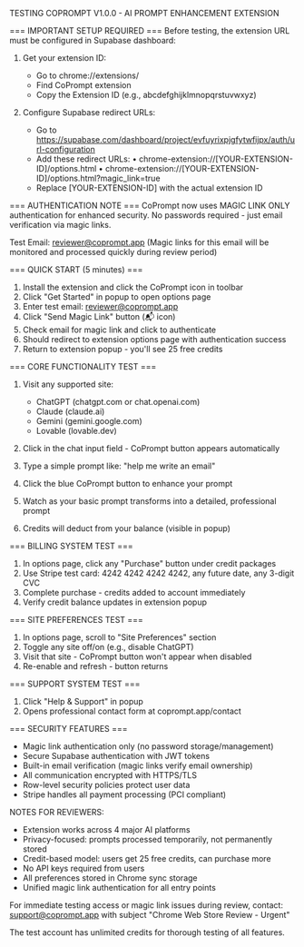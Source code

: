 TESTING COPROMPT V1.0.0 - AI PROMPT ENHANCEMENT EXTENSION

=== IMPORTANT SETUP REQUIRED ===
Before testing, the extension URL must be configured in Supabase dashboard:

1. Get your extension ID:

   - Go to chrome://extensions/
   - Find CoPrompt extension
   - Copy the Extension ID (e.g., abcdefghijklmnopqrstuvwxyz)

2. Configure Supabase redirect URLs:
   - Go to https://supabase.com/dashboard/project/evfuyrixpjgfytwfijpx/auth/url-configuration
   - Add these redirect URLs:
     • chrome-extension://[YOUR-EXTENSION-ID]/options.html
     • chrome-extension://[YOUR-EXTENSION-ID]/options.html?magic_link=true
   - Replace [YOUR-EXTENSION-ID] with the actual extension ID

=== AUTHENTICATION NOTE ===
CoPrompt now uses MAGIC LINK ONLY authentication for enhanced security.
No passwords required - just email verification via magic links.

Test Email: reviewer@coprompt.app
(Magic links for this email will be monitored and processed quickly during review period)

=== QUICK START (5 minutes) ===

1. Install the extension and click the CoPrompt icon in toolbar
2. Click "Get Started" in popup to open options page
3. Enter test email: reviewer@coprompt.app
4. Click "Send Magic Link" button (📬 icon)
5. Check email for magic link and click to authenticate
6. Should redirect to extension options page with authentication success
7. Return to extension popup - you'll see 25 free credits

=== CORE FUNCTIONALITY TEST ===

1. Visit any supported site:

   - ChatGPT (chatgpt.com or chat.openai.com)
   - Claude (claude.ai)
   - Gemini (gemini.google.com)
   - Lovable (lovable.dev)

2. Click in the chat input field - CoPrompt button appears automatically
3. Type a simple prompt like: "help me write an email"
4. Click the blue CoPrompt button to enhance your prompt
5. Watch as your basic prompt transforms into a detailed, professional prompt
6. Credits will deduct from your balance (visible in popup)

=== BILLING SYSTEM TEST ===

1. In options page, click any "Purchase" button under credit packages
2. Use Stripe test card: 4242 4242 4242 4242, any future date, any 3-digit CVC
3. Complete purchase - credits added to account immediately
4. Verify credit balance updates in extension popup

=== SITE PREFERENCES TEST ===

1. In options page, scroll to "Site Preferences" section
2. Toggle any site off/on (e.g., disable ChatGPT)
3. Visit that site - CoPrompt button won't appear when disabled
4. Re-enable and refresh - button returns

=== SUPPORT SYSTEM TEST ===

1. Click "Help & Support" in popup
2. Opens professional contact form at coprompt.app/contact

=== SECURITY FEATURES ===

- Magic link authentication only (no password storage/management)
- Secure Supabase authentication with JWT tokens
- Built-in email verification (magic links verify email ownership)
- All communication encrypted with HTTPS/TLS
- Row-level security policies protect user data
- Stripe handles all payment processing (PCI compliant)

NOTES FOR REVIEWERS:

- Extension works across 4 major AI platforms
- Privacy-focused: prompts processed temporarily, not permanently stored
- Credit-based model: users get 25 free credits, can purchase more
- No API keys required from users
- All preferences stored in Chrome sync storage
- Unified magic link authentication for all entry points

For immediate testing access or magic link issues during review,
contact: support@coprompt.app with subject "Chrome Web Store Review - Urgent"

The test account has unlimited credits for thorough testing of all features.
